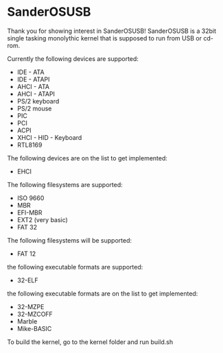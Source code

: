 # SanderOSUSB

Thank you for showing interest in SanderOSUSB!
SanderOSUSB is a 32bit single tasking monolythic kernel that is supposed to run from USB or cd-rom.

Currently the following devices are supported:
* IDE - ATA
* IDE - ATAPI
* AHCI - ATA
* AHCI - ATAPI
* PS/2 keyboard
* PS/2 mouse
* PIC
* PCI
* ACPI
* XHCI - HID - Keyboard
* RTL8169

The following devices are on the list to get implemented:
* EHCI

The following filesystems are supported:
* ISO 9660
* MBR
* EFI-MBR
* EXT2 (very basic)
* FAT 32

The following filesystems will be supported:
* FAT 12

the following executable formats are supported:
* 32-ELF

the following executable formats are on the list to get implemented:
* 32-MZPE
* 32-MZCOFF
* Marble
* Mike-BASIC

To build the kernel, go to the kernel folder and run build.sh
